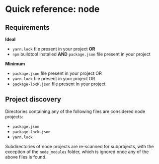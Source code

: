 # Quick reference: node

## Requirements

**Ideal**
- `yarn.lock` file present in your project
**OR**
- `npm` buildtool installed **AND** `package.json` file present in your project

**Minimum**
- `package.json` file present in your project
OR
- `yarn.lock` file present in your project
OR
- `package-lock.json` file present in your project

## Project discovery
Directories containing any of the following files are considered node projects:

* `package.json`
* `package-lock.json`
* `yarn.lock`

Subdirectories of node projects are re-scanned for subprojects, with the
exception of the `node_modules` folder, which is ignored once any of the above
files is found.

